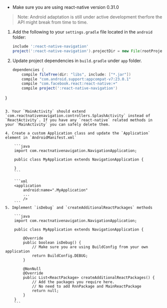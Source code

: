 * Make sure you are using react-native version 0.31.0

 >Note: Android adaptation is still under active development therfore the API might break from time to time. 
 
1.  Add the following to your `settings.gradle` file located in the `android` folder:

	```groovy
	include ':react-native-navigation'
	project(':react-native-navigation').projectDir = new File(rootProject.projectDir, '../node_modules/react-native-navigation/android/app/')
	```
	
2. Update project dependencies in `build.gradle` under `app` folder.

	```groovy
	dependencies {
	    compile fileTree(dir: "libs", include: ["*.jar"])
	    compile "com.android.support:appcompat-v7:23.0.1"
	    compile "com.facebook.react:react-native:+"
	    compile project(':react-native-navigation')
}
```

3. Your `MainActivity` should extend `com.reactnativenavigation.controllers.SplashActivity` instead of `ReactActivity`. If you have any `react-native` related methods in your `MainActivity` you can safely delete them.

4. Create a custom Application class and update the `Application` element in `AndroidManifest.xml`
	
	```java
	import com.reactnativenavigation.NavigationApplication;
	
	public class MyApplication extends NavigationApplication {
	
	}
	```
	
	```xml
	<application
        android:name=".MyApplication"
        ...
        />
	```
5. Implement `isDebug` and `createAdditionalReactPackages` methods

	```java
	import com.reactnativenavigation.NavigationApplication;
	
	public class MyApplication extends NavigationApplication {
 
    	@Override
		public boolean isDebug() {
			// Make sure you are using BuildConfig from your own application
			return BuildConfig.DEBUG;
		}

	    @NonNull
	    @Override
	    public List<ReactPackage> createAdditionalReactPackages() {
		    // Add the packages you require here.
			// No need to add RnnPackage and MainReactPackage
	        return null;
	    }
	}
	```